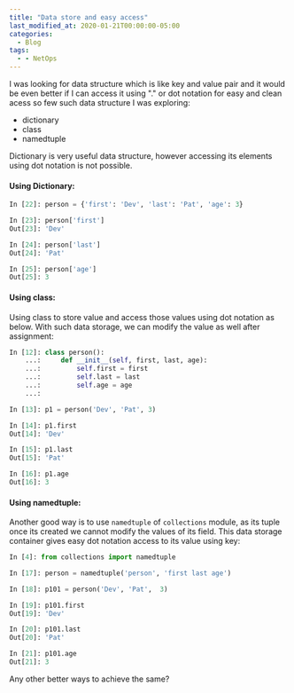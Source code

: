 ```yaml
---
title: "Data store and easy access"
last_modified_at: 2020-01-21T00:00:00-05:00
categories:
  - Blog
tags:
  - - NetOps
---
```


I was looking for data structure which is like key and value pair and it would be even better if I can access it using "." or dot notation for easy and clean acess so few such data structure I was exploring:
   - dictionary
   - class
   - namedtuple
   
Dictionary is very useful data structure, however accessing its elements using dot notation is not possible. 

#### Using Dictionary:
```python
In [22]: person = {'first': 'Dev', 'last': 'Pat', 'age': 3}

In [23]: person['first']
Out[23]: 'Dev'

In [24]: person['last']
Out[24]: 'Pat'

In [25]: person['age']
Out[25]: 3
```

#### Using class:
Using class to store value and access those values using dot notation as below. With such data storage, we can modify the value as well after assignment:
```python
In [12]: class person():
    ...:     def __init__(self, first, last, age):
    ...:         self.first = first
    ...:         self.last = last
    ...:         self.age = age
    ...:

In [13]: p1 = person('Dev', 'Pat', 3)

In [14]: p1.first
Out[14]: 'Dev'

In [15]: p1.last
Out[15]: 'Pat'

In [16]: p1.age
Out[16]: 3
```

#### Using namedtuple:
Another good way is to use ```namedtuple``` of ```collections``` module, as its tuple once its created we cannot modify the values of its field. This data storage container gives easy dot notation access to its value using key:
```python
In [4]: from collections import namedtuple

In [17]: person = namedtuple('person', 'first last age')

In [18]: p101 = person('Dev', 'Pat',  3)

In [19]: p101.first
Out[19]: 'Dev'

In [20]: p101.last
Out[20]: 'Pat'

In [21]: p101.age
Out[21]: 3

```
Any other better ways to achieve the same?